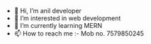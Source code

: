 - 👋 Hi, I’m  anil developer
- 👀 I’m interested in web development
- 🌱 I’m currently learning MERN
- 📫 How to reach me  :- Mob no. 7579850245

<!---
anildeveloper21/anildeveloper21 is a ✨ special ✨ repository because its `README.md` (this file) appears on your GitHub profile.
You can click the Preview link to take a look at your changes.
--->
